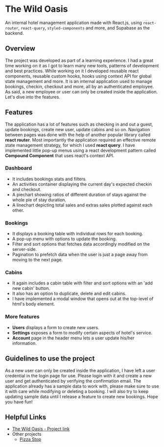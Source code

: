 # The Wild Oasis

An internal hotel management application made with React.js, using ```react-router```, ```react-query```, ```styled-components``` and more, and Supabase as the backend.

## Overview

The project was developed as part of a learning experience. I had a great time working on it as I got to learn many new tools, patterns of development and best practices. While working on it I developed reusable react components, reusable custom hooks, hooks using context API for global state management and more. It is an internal application used to manage bookings, checkin, checkout and more, all by an authenticated employee. As said, a new employee or user can only be created inside the application. Let's dive into the features.

## Features

The application has a lot of features such as checking in and out a guest, update bookings, create new user, update cabins and so on. Navigation between pages was done with the help of another popular library called **react router**. Most importantly the application required an effective remote state management strategy, for which I used **react query**. I have implemented little pop-up menus using a react development pattern called **Compound Component** that uses react's context API.

### Dashboard
  * It includes bookings stats and filters.
  * An activities container displaying the current day's expected checkin and checkout.
  * A piechart showing ratios of different duration of stays against the whole pie of stay duration.
  * A linechart depicting total sales and extras sales plotted against each other.

### Bookings
  * It displays a booking table with individual rows for each booking.
  * A pop-up menu with options to update the booking.
  * Filter and sort options that fetches data accordingly modified on the server-side.
  * Pagination to prefetch data when the user is just a page away from moving to the next page.

### Cabins
  * It again includes a cabin table with filter and sort options with an 'add new cabin' button.
  * It also has an option to duplicate, delete and edit cabins.
  * I have implemented a modal window that opens out at the top-level of html's body element.

### More features
  * **Users** displays a form to create new users.
  * **Settings** exposes a form to modify certain aspects of hotel's service.
  * **Account** page in the header menu lets a user update his/her information.

## Guidelines to use the project
  As a new user can only be created inside the application, I have left a user credential in the login page for use. Please login with it and create a new user and get authenticated by verifying the confirmation email. The application already has a sample data to work with, please make sure to use it with care while modifying or deleting a booking. I will also try to keep updating sample data until I release a feature to create new bookings. Hope you have fun!

## Helpful Links
  * [The Wild Oasis - Project link](https://the-wild-oasis-ashy-beta.vercel.app)
  * Other projects
    * [Pizza Stop](https://github.com/bas-sivaraman/pizza-stop)
